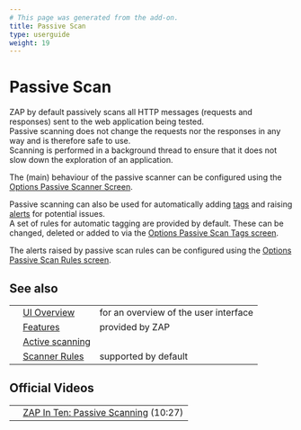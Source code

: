```yaml
---
# This page was generated from the add-on.
title: Passive Scan
type: userguide
weight: 19
---
```


# Passive Scan

ZAP by default passively scans all HTTP messages (requests and responses) sent to the web application being tested.  
Passive scanning does not change the requests nor the responses in any way and is therefore safe to use.  
Scanning is performed in a background thread to ensure that it does not slow down the exploration
of an application.

The (main) behaviour of the passive scanner can be configured using the
[Options Passive Scanner Screen](/docs/desktop/ui/dialogs/options/pscanner/).

Passive scanning can also be used for automatically adding [tags](/docs/desktop/start/features/tags/)
and raising [alerts](/docs/desktop/start/features/alerts/) for potential issues.  
A set of rules for automatic tagging are provided by default. These can be changed, deleted or
added to via the [Options Passive Scan Tags screen](/docs/desktop/ui/dialogs/options/pscan/).

The alerts raised by passive scan rules can be configured using the
[Options Passive Scan Rules screen](/docs/desktop/ui/dialogs/options/pscanrules/).  

## See also

|   |                                                        |                                       |
|---|--------------------------------------------------------|---------------------------------------|
|   | [UI Overview](/docs/desktop/ui/)                       | for an overview of the user interface |
|   | [Features](/docs/desktop/start/features/)              | provided by ZAP                       |
|   | [Active scanning](/docs/desktop/start/features/ascan/) |                                       |
|   | [Scanner Rules](/docs/desktop/start/checks/)           | supported by default                  |

## Official Videos

|   |                                                                                                |
|---|------------------------------------------------------------------------------------------------|
|   | [ZAP In Ten: Passive Scanning](https://play.sonatype.com/watch/vDWpoYjHi7fSLYFDQPWgMF) (10:27) |
